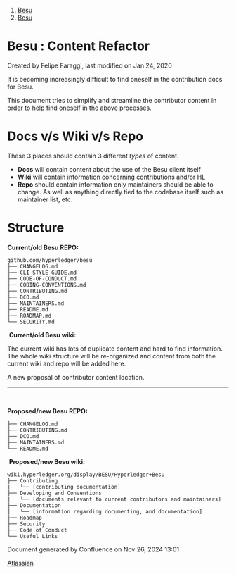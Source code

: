 1. [Besu](index.html)
2. [Besu](Besu_22151173.html)

# Besu : Content Refactor

Created by Felipe Faraggi, last modified on Jan 24, 2020

It is becoming increasingly difficult to find oneself in the contribution docs for Besu.

This document tries to simplify and streamline the contributor content in order to help find oneself in the above processes.

# Docs v/s Wiki v/s Repo

These 3 places should contain 3 different *types* of content.

- **Docs** will contain content about the use of the Besu client itself
- **Wiki** will contain information concerning contributions and/or HL
- **Repo** should contain information only maintainers should be able to change. As well as anything directly tied to the codebase itself such as maintainer list, etc.

# Structure

**Current/old Besu REPO:**

```
github.com/hyperledger/besu
├── CHANGELOG.md
├── CLI-STYLE-GUIDE.md
├── CODE-OF-CONDUCT.md
├── CODING-CONVENTIONS.md
├── CONTRIBUTING.md
├── DCO.md
├── MAINTAINERS.md
├── README.md
├── ROADMAP.md
└── SECURITY.md
```

 **Current/old Besu wiki:** 

The current wiki has lots of duplicate content and hard to find information. The whole wiki structure will be re-organized and content from both the current wiki and repo will be added here.

A new proposal of contributor content location.

* * *

 

**Proposed/new Besu REPO:** 

```
├── CHANGELOG.md
├── CONTRIBUTING.md
├── DCO.md
├── MAINTAINERS.md
└── README.md
```

 **Proposed/new Besu wiki:** 

```
wiki.hyperledger.org/display/BESU/Hyperledger+Besu
├── Contributing
|   └── [contributing documentation]
├── Developing and Conventions
|   └── [documents relevant to current contributors and maintainers]
├── Documentation
|   └── [information regarding documenting, and documentation]
├── Roadmap
├── Security
├── Code of Conduct
└── Useful Links
```

Document generated by Confluence on Nov 26, 2024 13:01

[Atlassian](http://www.atlassian.com/)
